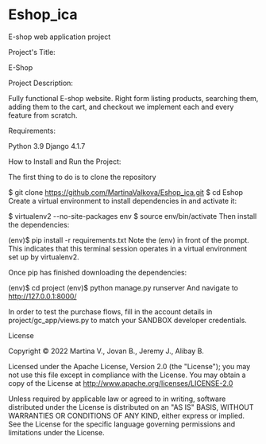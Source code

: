 # Eshop_ica
E-shop web application project


Project's Title:

E-Shop


Project Description:

Fully functional E-shop website. Right form listing products, searching them, adding them to the cart, and checkout we implement each and every feature from scratch.


Requirements:

Python 3.9
Django 4.1.7


How to Install and Run the Project:

The first thing to do is to clone the repository

$ git clone https://github.com/MartinaValkova/Eshop_ica.git
$ cd Eshop
Create a virtual environment to install dependencies in and activate it:

$ virtualenv2 --no-site-packages env
$ source env/bin/activate
Then install the dependencies:

(env)$ pip install -r requirements.txt
Note the (env) in front of the prompt. This indicates that this terminal session operates in a virtual environment set up by virtualenv2.

Once pip has finished downloading the dependencies:

(env)$ cd project
(env)$ python manage.py runserver
And navigate to http://127.0.0.1:8000/ 

In order to test the purchase flows, fill in the account details in project/gc_app/views.py to match your SANDBOX developer credentials.



License

Copyright © 2022 Martina V., Jovan B., Jeremy J., Alibay B.

Licensed under the Apache License, Version 2.0 (the "License"); you may not use this file except in compliance with the License. You may obtain a copy of the License at http://www.apache.org/licenses/LICENSE-2.0

Unless required by applicable law or agreed to in writing, software distributed under the License is distributed on an "AS IS" BASIS, WITHOUT WARRANTIES OR CONDITIONS OF ANY KIND, either express or implied. See the License for the specific language governing permissions and limitations under the License.
#